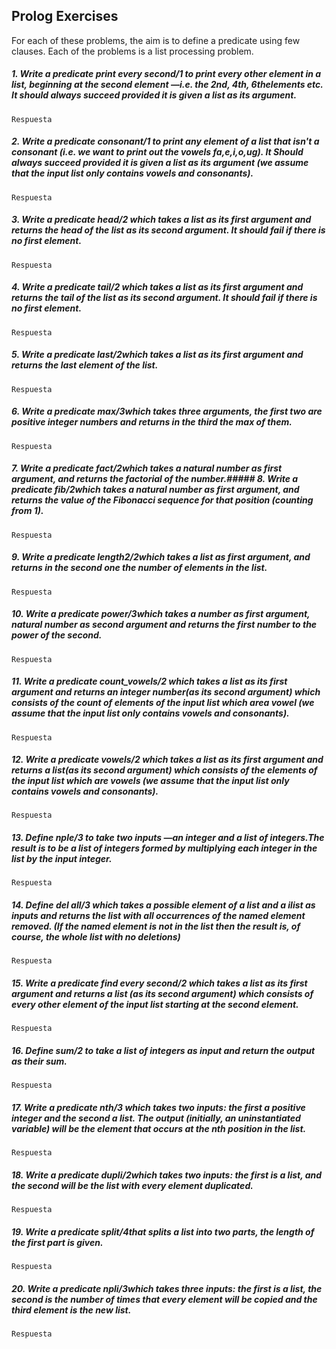 ## Prolog Exercises
For each of these problems, the aim is to define a predicate using few clauses. Each of the problems is a list processing problem.
##### 1. Write a predicate print every second/1 to print every other element in a list, beginning at the second element —i.e. the 2nd, 4th, 6thelements etc. It should always succeed provided it is given a list as its argument.
    Respuesta
##### 2. Write a predicate consonant/1 to print any element of a list that isn't a consonant (i.e. we want to print out the vowels fa,e,i,o,ug). It Should always succeed provided it is given a list as its argument (we assume that the input list only contains vowels and consonants).
    Respuesta
##### 3. Write a predicate head/2 which takes a list as its first argument and returns the head of the list as its second argument. It should fail if there is no first element.
    Respuesta
##### 4. Write a predicate tail/2 which takes a list as its first argument and returns the tail of the list as its second argument. It should fail if there is no first element.
    Respuesta
##### 5. Write a predicate last/2which takes a list as its first argument and returns the last element of the list.
    Respuesta
##### 6. Write a predicate max/3which takes three arguments, the first two are positive integer numbers and returns in the third the max of them.
    Respuesta
##### 7. Write a predicate fact/2which takes a natural number as first argument, and returns the factorial of the number.##### 8. Write a predicate fib/2which takes a natural number as first argument, and returns the value of the Fibonacci sequence for that position (counting from 1).
    Respuesta
##### 9. Write a predicate length2/2which takes a list as first argument, and returns in the second one the number of elements in the list.
    Respuesta
##### 10. Write a predicate power/3which takes a number as first argument, natural number as second argument and returns the first number to the power of the second.
    Respuesta
##### 11. Write a predicate count_vowels/2 which takes a list as its first argument and returns an integer number(as its second argument) which consists of the count of elements of the input list which area vowel (we assume that the input list only contains vowels and consonants).
    Respuesta
##### 12. Write a predicate vowels/2 which takes a list as its first argument and returns a list(as its second argument) which consists of the elements of the input list which are vowels (we assume that the input list only contains vowels and consonants).
    Respuesta
##### 13. Define nple/3 to take two inputs —an integer and a list of integers.The result is to be a list of integers formed by multiplying each integer in the list by the input integer.
    Respuesta
##### 14. Define del all/3 which takes a possible element of a list and a ilist as inputs and returns the list with all occurrences of the named element removed. (If the named element is not in the list then the result is, of course, the whole list with no deletions)
    Respuesta
##### 15. Write a predicate find every second/2 which takes a list as its first argument and returns a list (as its second argument) which consists of every other element of the input list starting at the second element.
    Respuesta
##### 16. Define sum/2 to take a list of integers as input and return the output as their sum.
    Respuesta
##### 17. Write a predicate nth/3 which takes two inputs: the first a positive integer and the second a list. The output (initially, an uninstantiated variable) will be the element that occurs at the nth position in the list.
    Respuesta
##### 18. Write a predicate dupli/2which takes two inputs: the first is a list, and the second will be the list with every element duplicated.
    Respuesta
##### 19. Write a predicate split/4that splits a list into two parts, the length of the first part is given.
    Respuesta
##### 20. Write a predicate npli/3which takes three inputs: the first is a list, the second is the number of times that every element will be copied and the third element is the new list.
    Respuesta